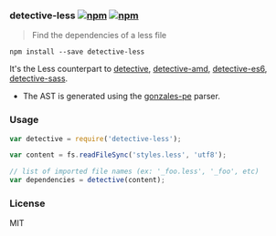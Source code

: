 ### detective-less [![npm](http://img.shields.io/npm/v/detective-less.svg)](https://npmjs.org/package/detective-less) [![npm](http://img.shields.io/npm/dm/detective-less.svg)](https://npmjs.org/package/detective-less)

> Find the dependencies of a less file

`npm install --save detective-less`

It's the Less counterpart to [detective](https://github.com/substack/node-detective), [detective-amd](https://github.com/mrjoelkemp/node-detective-amd), [detective-es6](https://github.com/mrjoelkemp/node-detective-es6), [detective-sass](https://github.com/mrjoelkemp/node-detective-sass).

* The AST is generated using the [gonzales-pe](https://github.com/tonyganch/gonzales-pe) parser.

### Usage

```js
var detective = require('detective-less');

var content = fs.readFileSync('styles.less', 'utf8');

// list of imported file names (ex: '_foo.less', '_foo', etc)
var dependencies = detective(content);
```

### License

MIT
